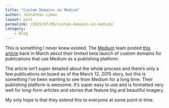 ```yaml
---
title: "Custom Domains on Medium"
author: Johnathan Lyman
layout: post
permalink: /2015/07/09/custom-domains-on-medium/
category:
    - Blog
---
```


This is something I never knew existed. The [Medium](http://medium.com) team posted [this article](https://medium.com/the-story/custom-domains-for-publications-8cb161d9651) back in March about their limited beta launch of custom domains for publications that use Medium as a publishing platform.

The article isn’t super detailed about the whole process and there’s only a few publications on board as of the March 12, 2015 story, but this is something I’ve been wanting to see from Medium for a long time. Their publishing platform is awesome. It’s super easy to use and is formatted very well for long-form articles and stories that feature big and beautiful imagery.

My only hope is that they extend this to everyone at some point in time.

